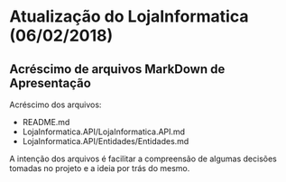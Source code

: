 # Atualização do LojaInformatica (06/02/2018)

## Acréscimo de arquivos MarkDown de Apresentação

Acréscimo dos arquivos:

* README.md
* LojaInformatica.API/LojaInformatica.API.md
* LojaInformatica.API/Entidades/Entidades.md

A intenção dos arquivos é facilitar a compreensão de algumas decisões tomadas no projeto e a ideia por trás do mesmo.
